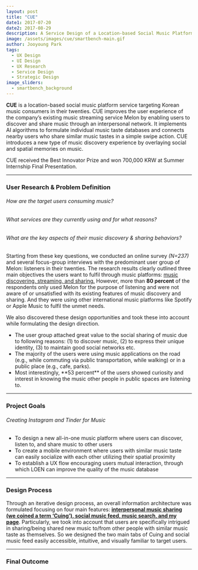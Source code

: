 ```yaml
---
layout: post
title: "CUE"
date1: 2017-07-20
date2: 2017-08-29
description: A Service Design of a Location-based Social Music Platform
image: /assets/images/cue/smartbench-main.gif
author: Jooyoung Park
tags: 
  - UX Design
  - UI Design
  - UX Research
  - Service Design
  - Strategic Design
image_sliders:
  - smartbench_background
---
```

**CUE** is a location-based social music platform service targeting Korean music consumers in their twenties. CUE improves the user experience of the company’s existing music streaming service Melon by enabling users to discover and share music through an interpersonal network. It implements AI algorithms to formulate individual music taste databases and connects nearby users who share similar music tastes in a simple swipe action. CUE introduces a new type of music discovery experience by overlaying social and spatial memories on music.

CUE received the Best Innovator Prize and won 700,000 KRW at Summer Internship Final Presentation.
<hr/>

### User Research & Problem Definition
<!-- &nbsp; -->
###### *How are the target users consuming music?*
###### *What services are they currently using and for what reasons?*
###### *What are the key aspects of their music discovery & sharing behaviors?*
Starting from these key questions, we conducted an online survey *(N=237)* and several focus-group interviews with the predominant user group of Melon: listeners in their twenties. The research results clearly outlined three main objectives the users want to fulfil through music platforms: <ins>music discovering, streaming, and sharing.</ins> However, more than **80 percent** of the respondents only used Melon for the purpose of listening and were not aware of or unsatisfied with its existing features of music discovery and sharing. And they were using other international music platforms like Spotify or Apple Music to fulfil the unmet needs.

We also discovered these design opportunities and took these into account while formulating the design direction. 
<ul>
<li>The user group attached great value to the social sharing of music due to following reasons: (1) to discover music, (2) to express their unique identity, (3) to maintain good social networks etc.</li>
<li>The majority of the users were using music applications on the road (e.g., while commuting via public transportation, while walking) or in a public place (e.g., cafe, parks).</li>
<li>Most interestingly, **53 percent** of the users showed curiosity and interest in knowing the music other people in public spaces are listening to.</li>
</ul>
<hr/>

### Project Goals
<!-- &nbsp; -->
###### *Creating Instagram and Tinder for Music*
<ul>
  <li>To design a new all-in-one music platform where users can discover, listen to, and share music to other users</li>
  <li>To create a mobile environment where users with similar music taste can easily socialize with each other utilizing their spatial proximity</li>
  <li>To establish a UX flow encouraging users mutual interaction, through which LOEN can improve the quality of the music database</li>
</ul>
<hr/>

### Design Process
Through an iterative design process, an overall information architecture was formulated focusing on four main features: <ins>**interpersonal music sharing (we coined a term ‘Cuing’), social music feed, music search, and my page**</ins>. Particularly, we took into account that users are specifically intrigued in sharing/being shared new music to/from other people with similar music taste as themselves. So we designed the two main tabs of Cuing and social music feed easily accessible, intuitive, and visually familiar to target users.   
<hr/>

### Final Outcome
